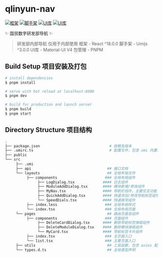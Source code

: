 # qlinyun-nav

<p>
  <a href="https://github.com/facebook/react"><img src="https://badgen.net/badge/React/18.0.0" alt="框架" /></a>
  <a href="https://github.com/umijs/umi"><img src="https://badgen.net/badge/Umijs/3.0.0" alt="脚手架" /></a>
  <a href="https://v4.mui.com/"><img src="https://badgen.net/badge/MUI/V4" alt="UI库" /></a>
  <a href="https://pnpm.io/"><img src="https://badgen.net/badge/PNPM/包管理/F69220" alt="UI库" /></a>
</p>

✨ 国贸数字研发部导航 ✨

> 研发部内部导航 仅用于内部使用
> 框架 - React ^18.0.0
> 脚手架 - Umijs ^3.0.0
> UI库 - Material-UI V4
> 包管理 - PNPM

## Build Setup 项目安装及打包

```bash
# install dependencies
$ pnpm install

# serve with hot reload at localhost:8000
$ pnpm dev

# build for production and launch server
$ pnpm build
$ pnpm start

```
## Directory Structure 项目结构

```bash
.
├── package.json                                # 依赖及版本
├── .umirc.ts                                   # 配置文件，包含 umi 内置功能和插件的配置
├── public
└── src
     ├── .umi
     ├── api                                   ## 接口文档
     └── layouts                               ## 全局布局文件
          ├── components                      ### 全局布局组件
               ├── LogDialog.tsx             #### 日志组件
               ├── ModuleAddDialog.tsx       #### 模块新增/修改组件
               ├── MyNav.tsx                 #### 导航栏组件，主要交互功能
               ├── QuickAddDialog.tsx        #### 快速添加/修改导航标签组件
               └── SpeedDials.tsx            #### 快速拨号组件
          ├── index.less                      ### 全局布局样式
          └── index.tsx                       ### 全局布局页面
     └── pages                                 ## 路由页面及组件
          ├── components                      ### 页面组件
               ├── DeleteCardDialog.tsx      #### 删除导航标签弹框组件
               ├── DeleteModuleDialog.tsx    #### 删除模块弹框组件
               └── MyCard.tsx                #### 导航标签卡片组件
          ├── index.tsx                       ### 主页面入口
          └── list.tsx                        ### 主要页面入口
     ├── utils                                 ## 工具函数，包含 axios 配置
     └── types.d.ts                            ## 全局类型声明
```
